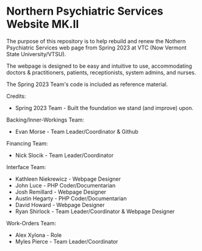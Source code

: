 # Northern Psychiatric Services Website MK.II

The purpose of this repository is to help rebuild and renew the Nothern Psychiatric Services 
web page from Spring 2023 at VTC (Now Vermont State University/VTSU). 

The webpage is designed to be easy and intuitive to use, accommodating doctors & practitioners,
patients, receptionists, system admins, and nurses. 

The Spring 2023 Team's code is included as reference material.

Credits:
  - Spring 2023 Team - Built the foundation we stand (and improve) upon. 
 
  Backing/Inner-Workings Team:
  - Evan Morse - Team Leader/Coordinator & Github
 
  Financing Team:
  - Nick Slocik - Team Leader/Coordinator
 
  Interface Team:
  - Kathleen Niekrewicz - Webpage Designer
  - John Luce - PHP Coder/Documentarian
  - Josh Remillard - Webpage Designer
  - Austin Hegarty - PHP Coder/Documentarian
  - David Howard - Webpage Designer
  - Ryan Shirlock - Team Leader/Coordinator & Webpage Designer
 
  Work-Orders Team:
  - Alex Xylona - Role
  - Myles Pierce - Team Leader/Coordinator
